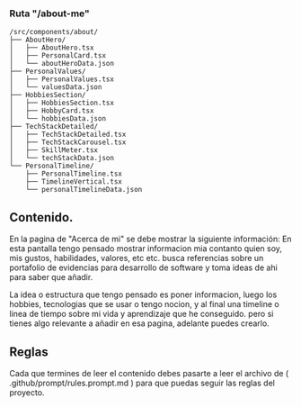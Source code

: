 
### Ruta "/about-me"
```
/src/components/about/
├── AboutHero/
│   ├── AboutHero.tsx
│   ├── PersonalCard.tsx
│   └── aboutHeroData.json
├── PersonalValues/
│   ├── PersonalValues.tsx
│   └── valuesData.json
├── HobbiesSection/
│   ├── HobbiesSection.tsx
│   ├── HobbyCard.tsx
│   └── hobbiesData.json
├── TechStackDetailed/
│   ├── TechStackDetailed.tsx
│   ├── TechStackCarousel.tsx
│   ├── SkillMeter.tsx
│   └── techStackData.json
└── PersonalTimeline/
    ├── PersonalTimeline.tsx
    ├── TimelineVertical.tsx
    └── personalTimelineData.json
```

## Contenido.
En la pagina de "Acerca de mi" se debe mostrar la siguiente información:
En esta pantalla tengo pensado mostrar informacion mia contanto quien soy, mis gustos, habilidades, valores, etc etc. busca referencias sobre un portafolio de evidencias para desarrollo de software y toma ideas de ahi para saber que añadir.

La idea o estructura que tengo pensado es poner informacion, luego los hobbies, tecnologias que se usar o tengo nocion, y al final una timeline o linea de tiempo sobre mi vida y aprendizaje que he conseguido. pero si tienes algo relevante a añadir en esa pagina, adelante puedes crearlo.


## Reglas
Cada que termines de leer el contenido debes pasarte a leer el archivo de ( .github/prompt/rules.prompt.md ) para que puedas seguir las reglas del proyecto.

